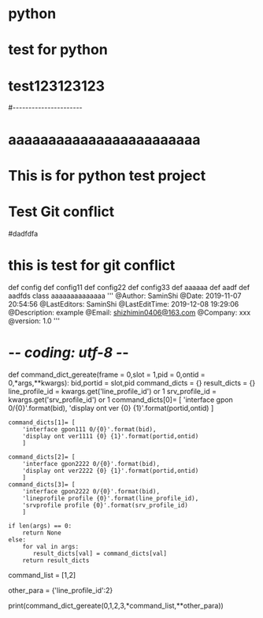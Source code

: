# python
# test for python
# test123123123
#----------------------
# aaaaaaaaaaaaaaaaaaaaaaaa
# This is for python test project
# Test Git conflict
#dadfdfa
# this is test for git conflict
def config
def config11
def config22
def config33
def aaaaaa
def aadf
def aadfds
class aaaaaaaaaaaaaa
'''
@Author: SaminShi
@Date: 2019-11-07 20:54:56
@LastEditors: SaminShi
@LastEditTime: 2019-12-08 19:29:06
@Description: example
@Email: shizhimin0406@163.com
@Company: xxx
@version: 1.0
'''
# -*- coding: utf-8 -*-

def command_dict_gereate(frame = 0,slot = 1,pid = 0,ontid = 0,*args,**kwargs):
    bid,portid = slot,pid
    command_dicts = {}
    result_dicts = {}
    line_profile_id = kwargs.get('line_profile_id') or 1
    srv_profile_id = kwargs.get('srv_profile_id') or 1
    command_dicts[0]= [
        'interface gpon 0/{0}'.format(bid),
        'display ont ver {0} {1}'.format(portid,ontid)
        ]

    command_dicts[1]= [
        'interface gpon111 0/{0}'.format(bid),
        'display ont ver1111 {0} {1}'.format(portid,ontid)
        ]
    
    command_dicts[2]= [
        'interface gpon2222 0/{0}'.format(bid),
        'display ont ver2222 {0} {1}'.format(portid,ontid)
        ]
    command_dicts[3]= [
        'interface gpon2222 0/{0}'.format(bid),
        'lineprofile profile {0}'.format(line_profile_id),
        'srvprofile profile {0}'.format(srv_profile_id)
        ]

    if len(args) == 0:
        return None
    else:
        for val in args:
           result_dicts[val] = command_dicts[val]
        return result_dicts

command_list = [1,2]

other_para = {'line_profile_id':2}

print(command_dict_gereate(0,1,2,3,*command_list,**other_para))
